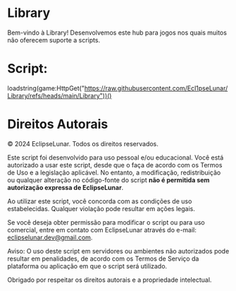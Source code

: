 # Library

Bem-vindo à Library! Desenvolvemos este hub para jogos nos quais muitos não oferecem suporte a scripts.

# Script:

loadstring(game:HttpGet("https://raw.githubusercontent.com/Ecl1pseLunar/Library/refs/heads/main/Library"))()

# Direitos Autorais

© 2024 EclipseLunar. Todos os direitos reservados.

Este script foi desenvolvido para uso pessoal e/ou educacional. Você está autorizado a usar este script, desde que o faça de acordo com os Termos de Uso e a legislação aplicável. No entanto, a modificação, redistribuição ou qualquer alteração no código-fonte do script **não é permitida sem autorização expressa de EclipseLunar**.

Ao utilizar este script, você concorda com as condições de uso estabelecidas. Qualquer violação pode resultar em ações legais.

Se você deseja obter permissão para modificar o script ou para uso comercial, entre em contato com EclipseLunar através do e-mail: eclipselunar.dev@gmail.com.

Aviso: O uso deste script em servidores ou ambientes não autorizados pode resultar em penalidades, de acordo com os Termos de Serviço da plataforma ou aplicação em que o script será utilizado.

Obrigado por respeitar os direitos autorais e a propriedade intelectual.

